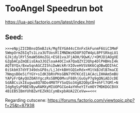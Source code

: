 # TooAngel Speedrun bot

https://lua-api.factorio.com/latest/index.html

## Seed:

```
>>>eNpjZICDBnsQ5mBJzk/MgfEYGA44cCXnFxSkFunmF6UiC3MmF
5WmpOrmZ6IqTs1Lza3UTUosRlIMNDWzKD8P3QTW4pL8PFSRkqLU1
GJkjdylRYl5maW56HoZGL+ES81vaJFjAOH/9QwK//+DMJD1AOgXE
GZgbACpZmQEisEAa3JOZloaA4OCIxA7QaQZYZJQhp4DlPHBHsI4k
AQT8YQx/BxwSqnAGCZI5hiDwWckRrXIOveHVSVAK6CqOBwQDIhkC
0iSkbH37dYF349dsGP8s/LjJd+kBHtGQ1eRdx+M1tkBJdlB7maCE
7NmgsBOe5ifYGY+sIdK3bRnPHsGBN7YM7KCdIiACAcLIHHAm5mBU
YAPyFrQAyQUZOAhYgczRsSBMQ0MvsF88hjGuGyP7g9gQNiADJcDE
SdABCsikIEugwa8Q78Do4M8TFYSoQSo34gB2Q0pCB+ehFl7GMl+N
IdgRgSyP9BEVBywRAMXyMIUOPGCGe4aYHheYIfxHOY7MDKDGCBVX
4BiEB5IBmYUhBZwYEZkN1CymBxpbAUA2ZCeVw==<<<
```


Regarding cutscene: https://forums.factorio.com/viewtopic.php?f=25&t=87938
